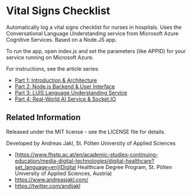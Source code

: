 # Vital Signs Checklist

Automatically log a vital signs checklist for nurses in hospitals. Uses the Conversational Language Understanding service from Microsoft Azure Cognitive Services. Based on a Node.JS app.

To run the app, open index.js and set the parameters (like APPID) for your service running on Microsoft Azure.

For instructions, see the article series:

- [Part 1: Introduction & Architecture](https://www.andreasjakl.com/using-natural-language-understanding-part-1-introduction-architecture/)
- [Part 2: Node.js Backend & User Interface](https://www.andreasjakl.com/using-natural-language-understanding-part-2-node-js-backend-user-interface/)
- [Part 3: LUIS Language Understanding Service](https://www.andreasjakl.com/using-natural-language-understanding-part-3-luis-language-understanding-service/)
- [Part 4: Real-World AI Service & Socket.IO](https://www.andreasjakl.com/using-natural-language-understanding-part-4-real-world-ai-service-socket-io/)

## Related Information

Released under the MIT license - see the LICENSE file for details.

Developed by Andreas Jakl, St. Pölten University of Applied Sciences

- [https://www.fhstp.ac.at/en/academic-studies-continuing-education/media-digital-technologies/digital-healthcare?set_language=en](Digital Healthcare Degree Program, St. Pölten University of Applied Sciences, Austria)
- <https://www.andreasjakl.com/>
- <https://twitter.com/andijakl>

